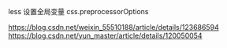 less 设置全局变量 css.preprocessorOptions

https://blog.csdn.net/weixin_55510188/article/details/123686594
https://blog.csdn.net/yun_master/article/details/120050054
